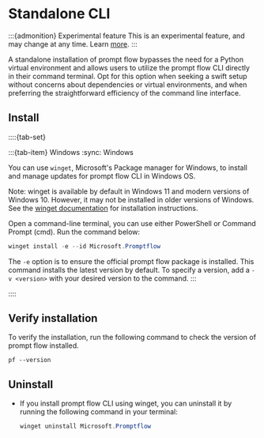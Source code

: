 # Standalone CLI

:::{admonition} Experimental feature
This is an experimental feature, and may change at any time. Learn [more](../faq.md#stable-vs-experimental).
:::

A standalone installation of prompt flow bypasses the need for a Python virtual environment and allows users to 
utilize the prompt flow CLI directly in their command terminal. Opt for this option when seeking a swift setup without 
concerns about dependencies or virtual environments, and when preferring the straightforward efficiency of the command line interface.

## Install

::::{tab-set}

:::{tab-item} Windows
:sync: Windows

You can use `winget`, Microsoft's Package manager for Windows, to install and manage updates for prompt flow CLI in Windows OS.

Note: winget is available by default in Windows 11 and modern versions of Windows 10. However, it may not be installed 
in older versions of Windows. See the [winget documentation](https://learn.microsoft.com/en-us/windows/package-manager/winget/) for installation instructions.


Open a command-line terminal, you can use either PowerShell or Command Prompt (cmd). Run the command below:
```Powershell
winget install -e --id Microsoft.Promptflow
```
The `-e` option is to ensure the official prompt flow package is installed. This command installs the latest version 
by default. To specify a version, add a `-v <version>` with your desired version to the command.
:::

::::

## Verify installation
To verify the installation, run the following command to check the version of prompt flow installed.

```shell
pf --version
```

## Uninstall
- If you install prompt flow CLI using winget, you can uninstall it by running the following command in your terminal:
    ```Powershell
    winget uninstall Microsoft.Promptflow
    ```

